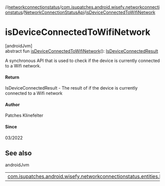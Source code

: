//[networkconnectionstatus](../../../index.md)/[com.isupatches.android.wisefy.networkconnectionstatus](../index.md)/[NetworkConnectionStatusApi](index.md)/[isDeviceConnectedToWifiNetwork](is-device-connected-to-wifi-network.md)

# isDeviceConnectedToWifiNetwork

[androidJvm]\
abstract fun [isDeviceConnectedToWifiNetwork](is-device-connected-to-wifi-network.md)(): [IsDeviceConnectedResult](../../com.isupatches.android.wisefy.networkconnectionstatus.entities/-is-device-connected-result/index.md)

A synchronous API that is used to check if the device is currently connected to a Wifi network.

#### Return

IsDeviceConnectedResult - The result of if the device is currently connected to a Wifi network

#### Author

Patches Klinefelter

#### Since

03/2022

## See also

androidJvm

| | |
|---|---|
| [com.isupatches.android.wisefy.networkconnectionstatus.entities.IsDeviceRoamingResult](../../com.isupatches.android.wisefy.networkconnectionstatus.entities/-is-device-roaming-result/index.md) |  |
